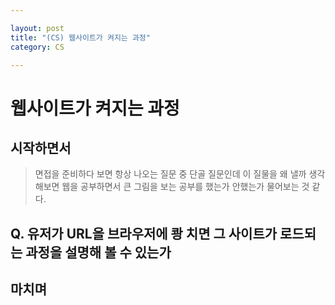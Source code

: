 ```yaml
---

layout: post
title: "(CS) 웹사이트가 켜지는 과정"
category: CS

---
```


#  웹사이트가 켜지는 과정

## 시작하면서
> 면접을 준비하다 보면 항상 나오는 질문 중 단골 질문인데 이 질물을 왜 낼까 생각해보면 웹을 공부하면서 큰 그림을 보는 공부를 했는가 안했는가 물어보는 것 같다.

## Q. 유저가 URL을 브라우저에 쾅 치면 그 사이트가 로드되는 과정을 설명해 볼 수 있는가






## 마치며

<br/><br/>
